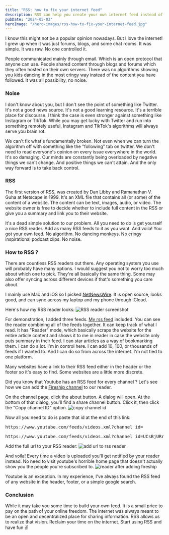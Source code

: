 ```yaml
---
title: "RSS: how to fix your internet feed"
description: RSS can help you create your own internet feed instead of depending on social media
pubDate: "2024-05-03"
heroImage: "/hero-images/rss-how-to-fix-your-internet-feed.jpg"
---
```


I know this might not be a popular opinion nowadays. But I love the internet! I grew up when it was just forums, blogs, and some chat rooms. It was simple. It was raw. No one controlled it.

People communicated mainly through email. Which is an open protocol that anyone can use. People shared content through blogs and forums which they often hosted on their own servers. There was no algorithms showing you kids dancing in the most cringy way instead of the content you have followed. It was all possibility, no noise.

### Noise

I don't know about you, but I don't see the point of something like Twitter. It's not a good news source. It's not a good learning resource. It's a terrible place for discourse. I think the case is even stronger against something like Instagram or TikTok. While you may get lucky with Twitter and run into something remotely useful, Instagram and TikTok's algorithms will always serve you brain rot.

We can't fix what's fundamentally broken. Not even when we can turn the algorithm off with something like the "following" tab on twitter.
We don't need to read everyone's opinion on every issue everywhere in the world. It's so damaging. Our minds are constantly being overloaded by negative things we can't change. And positive things we can't attain.
And the only way forward is to take back control.

### RSS

The first version of RSS, was created by Dan Libby and Ramanathan V. Guha at Netscape in 1999. It's an XML file that contains all (or some) of the content of a website. The content can be text, images, audio, or video. The website owner is free to decide whether to include full content in the RSS or give you a summary and link you to their website.

It's a dead simple solution to our problem. All you need to do is get yourself a nice RSS reader. Add as many RSS feeds to it as you want. And voila! You got your own feed. No algorithm. No dancing monkeys. No cringy inspirational podcast clips. No noise.

### How to RSS ?

There are countless RSS readers out there. Any operating system you use will probably have many options. I would suggest you not to worry too much about which one to pick. They're all basically the same thing. Some may also offer syncing across different devices if that's something you care about.

I mainly use Mac and iOS so I picked [NetNewsWire](https://netnewswire.com/). It is open source, looks good, and can sync across my laptop and my phone through iCloud.

Here's how my RSS reader looks:
![RSS reader screenshot](https://ant.gebna.gg/Screenshot%202024-05-03%20at%206.24.17%E2%80%AFPM.webp)

For demonstration, I added three feeds. [My rss feed](https://gebna.gg/rss.xml) included. You can see the reader combining all of the feeds together. It can keep track of what I read. It has "Reader" mode, which basically scraps the website for the entire article content and shows it to me in reader in case the website only puts summary in their feed. I can star articles as a way of bookmarking them. I can do a lot. I'm in control here. I can add 10, 100, or thousands of feeds if I wanted to. And I can do so from across the internet. I'm not tied to one platform.

Many websites have a link to their RSS feed either in the header or the footer so it's easy to find. Some websites are a little more discrete.

Did you know that Youtube has an RSS feed for every channel ?
Let's see how we can add the [Fireship channel](https://www.youtube.com/@Fireship) to our reader.

On the channel page, click the about button.
A dialog will open. At the bottom of that dialog, you'll find a share channel button. Click it, then click the "Copy channel ID" option.
![copy channel id](https://ant.gebna.gg/Screenshot%202024-05-03%20at%206.46.12%E2%80%AFPM.webp)

Now all you need to do is paste that id at the end of this link:

<pre>https://www.youtube.com/feeds/videos.xml?channel_id=</pre>
<pre>https://www.youtube.com/feeds/videos.xml?channel_id=UCsBjURrPoezykLs9EqgamOA</pre>

Add the full url to your RSS reader:
![add url to rss reader](https://ant.gebna.gg/Screenshot%202024-05-03%20at%206.53.33%E2%80%AFPM.webp)

And voila! Every time a video is uploaded you'll get notified by your reader instead. No need to visit youtube's horrible home page that doesn't actually show you the people you're subscribed to.
![reader after adding fireship](https://ant.gebna.gg/Screenshot%202024-05-03%20at%206.54.15%E2%80%AFPM.webp)

Youtube is an exception. In my experience, I've always found the RSS feed of any website in the header, footer, or a simple google search.

### Conclusion

While it may take you some time to build your own feed. It is a small price to pay on the path of your online freedom.
The internet was always meant to be an open and decentralized place for sharing information. RSS allows us to realize that vision.
Reclaim your time on the internet. Start using RSS and have fun ✌️
